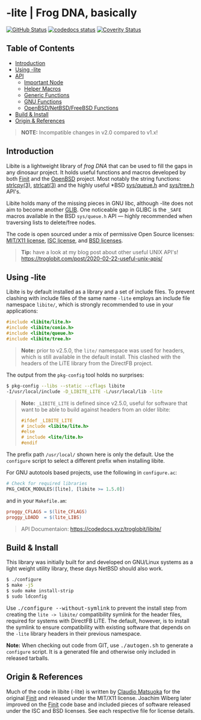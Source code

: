 -lite | Frog DNA, basically
===========================
[![GitHub Status][]][GitHub] [![codedocs status][]][codedocs] [![Coverity Status][]][Coverity Scan]

Table of Contents
-----------------

* [Introduction](#introduction)
* [Using -lite](#using--lite)
* [API](doc/API.md#overview)
  * [Important Node](doc/API.md#important-note)
  * [Helper Macros](doc/API.md#helper-macros)
  * [Generic Functions](doc/API.md#generic-functions)
  * [GNU Functions](doc/API.md#gnu-functions)
  * [OpenBSD/NetBSD/FreeBSD Functions](doc/API.md#openbsd-netbsd-freebsd-functions)
* [Build & Install](#build--install)
* [Origin & References](#origin--references)


> **NOTE:** Incompatible changes in v2.0 compared to v1.x!

Introduction
------------

Libite is a lightweight library of *frog DNA* that can be used to fill
the gaps in any dinosaur project.  It holds useful functions and macros
developed by both [Finit][1] and the [OpenBSD][2] project.  Most notably
the string functions: [strlcpy(3)][3], [strlcat(3)][3] and the highly
useful *BSD [sys/queue.h][4] and [sys/tree.h][7] API's.

Libite holds many of the missing pieces in GNU libc, although -lite does
not aim to become another [GLIB][5].  One noticeable gap in GLIBC is the
`_SAFE` macros available in the BSD `sys/queue.h` API &mdash; highly
recommended when traversing lists to delete/free nodes.

The code is open sourced under a mix of permissive Open Source licenses:
[MIT/X11 license][MIT], [ISC license][ISC], and [BSD licenses][BSD].

> **Tip:** have a look at my blog post about other useful UNIX API's!
>          https://troglobit.com/post/2020-02-22-useful-unix-apis/


Using -lite
-----------

Libite is by default installed as a library and a set of include files.
To prevent clashing with include files of the same name `-lite` employs
an include file namespace `libite/`, which is strongly recommended to
use in your applications:

```C
#include <libite/lite.h>
#include <libite/conio.h>
#include <libite/queue.h>
#include <libite/tree.h>
```

> **Note:** prior to v2.5.0, the `lite/` namespace was used for headers,
> which is still available in the default install.  This clashed with
> the headers of the LiTE library from the DirectFB project.

The output from the `pkg-config` tool holds no surprises:

```bash
$ pkg-config --libs --static --cflags libite
-I/usr/local/include -D_LIBITE_LITE -L/usr/local/lib -lite
```

> **Note:** `_LIBITE_LITE` is defined since v2.5.0, useful for software
> that want to be able to build against headers from an older libite:
>
> ```C
> #ifdef _LIBITE_LITE
> # include <libite/lite.h>
> #else
> # include <lite/lite.h>
> #endif
> ```

The prefix path `/usr/local/` shown here is only the default.  Use the
`configure` script to select a different prefix when installing libite.

For GNU autotools based projects, use the following in `configure.ac`:

```m4
# Check for required libraries
PKG_CHECK_MODULES([lite], [libite >= 1.5.0])
```

and in your `Makefile.am`:

```Makefile
proggy_CFLAGS = $(lite_CFLAGS)
proggy_LDADD  = $(lite_LIBS)
```

> API Documentaion: https://codedocs.xyz/troglobit/libite/


Build & Install
---------------

This library was initially built for and developed on GNU/Linux systems
as a light weight utility library, these days NetBSD should also work.

```bash
$ ./configure
$ make -j5
$ sudo make install-strip
$ sudo ldconfig
```

Use <kbd>./configure --without-symlink</kbd> to prevent the install step
from creating the `lite -> libite/` compatibility symlink for the header
files, required for systems with DirectFB LiTE.  The default, however,
is to install the symlink to ensure compatibility with existing software
that depends on the `-lite` library headers in their previous namespace.

**Note:** When checking out code from GIT, use <kbd>./autogen.sh</kbd>
to generate a `configure` script.  It is a generated file and otherwise
only included in released tarballs.


Origin & References
-------------------

Much of the code in libite (-lite) is written by [Claudio Matsuoka][]
for the original [Finit][original finit] and released under the MIT/X11
license.  Joachim Wiberg later improved on the [Finit][1] code base and
included pieces of software released under the ISC and BSD licenses.
See each respective file for license details.

[1]:                https://github.com/troglobit/finit
[2]:                http://www.openbsd.org/
[3]:                http://www.openbsd.org/cgi-bin/man.cgi?query=strlcpy
[4]:                http://www.openbsd.org/cgi-bin/man.cgi/OpenBSD-current/man3/LIST_EMPTY.3
[5]:                https://developer.gnome.org/glib/
[7]:                http://www.openbsd.org/cgi-bin/man.cgi/OpenBSD-current/man3/SPLAY_FOREACH.3
[MIT]:              https://en.wikipedia.org/wiki/MIT_License
[ISC]:              https://en.wikipedia.org/wiki/ISC_license
[BSD]:              https://en.wikipedia.org/wiki/BSD_licenses
[GitHub]:           https://github.com/troglobit/libite/actions/workflows/build.yml/
[GitHub Status]:    https://github.com/troglobit/libite/actions/workflows/build.yml/badge.svg
[Coverity Scan]:    https://scan.coverity.com/projects/20602
[Coverity Status]:  https://img.shields.io/coverity/scan/20602.svg
[codedocs]:         https://codedocs.xyz/troglobit/libite.log
[codedocs status]:  https://codedocs.xyz/troglobit/libite.svg
[Claudio Matsuoka]: https://github.com/cmatsuoka
[original finit]:   http://helllabs.org/finit/

